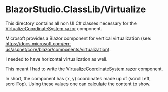 ﻿# BlazorStudio.ClassLib/Virtualize
This directory contains all non UI C# classes necessary for the [VirtualizeCoordinateSystem.razor](/BlazorStudio.RazorLib/VirtualizeComponents/VirtualizeCoordinateSystem.razor) component.

Microsoft provides a Blazor component for vertical virtualization (see: https://docs.microsoft.com/en-us/aspnet/core/blazor/components/virtualization).

I needed to have horizontal virtualization as well.

This meant I had to write the [VirtualizeCoordinateSystem.razor](/BlazorStudio.RazorLib/VirtualizeComponents/VirtualizeCoordinateSystem.razor) component.

In short, the component has (x, y) coordinates made up of (scrollLeft, scrollTop). Using these values one can calculate the content to show.